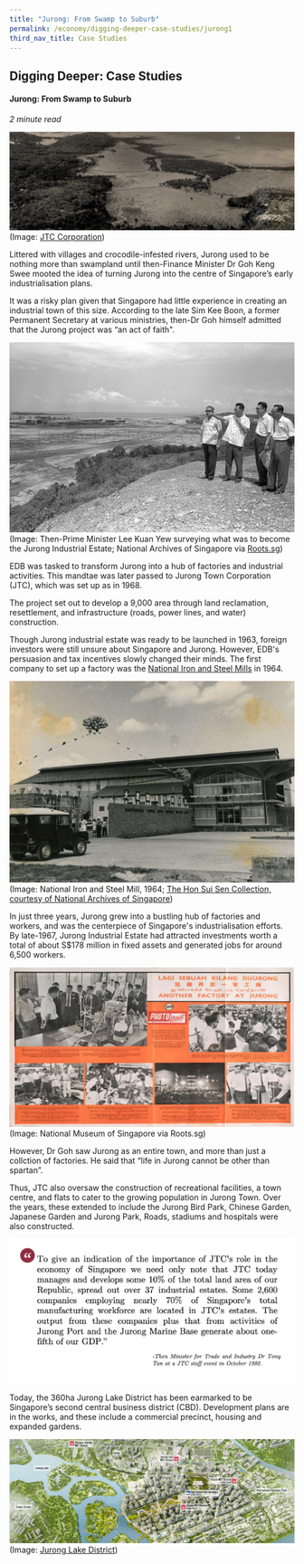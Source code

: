 ```yaml
---
title: "Jurong: From Swamp to Suburb"
permalink: /economy/digging-deeper-case-studies/jurong1
third_nav_title: Case Studies
---
```


## Digging Deeper: Case Studies
#### Jurong: From Swamp to Suburb
<i>2 minute read</i>

![Alt text for image on Isomer site](/images/economy/case-studies/banner.jpg)
(Image: [JTC Corporation](https://www.jtc.gov.sg/about-us/our-journey/Pages/default.aspx))

Littered with villages and crocodile-infested rivers, Jurong used to be nothing more than swampland until then-Finance Minister Dr Goh Keng Swee mooted the idea of turning Jurong into the centre of Singapore’s early industrialisation plans.

It was a risky plan given that Singapore had little experience in creating an industrial town of this size. According to the late Sim Kee Boon, a former Permanent Secretary at various ministries, then-Dr Goh himself admitted that the Jurong project was “an act of faith".

![Alt text for image on Isomer site](/images/economy/case-studies/pm-lky-with-edb-chairman-surveying-what-was-to-become-the-jurong-industrial-estate_a.jpg)
(Image: Then-Prime Minister Lee Kuan Yew surveying what was to become the Jurong Industrial Estate; National Archives of Singapore via [Roots.sg](https://www.roots.gov.sg/stories-landing/stories/jurong-industrial-estate/story))

EDB was tasked to transform Jurong into a hub of factories and industrial activities. This mandtae was later passed to Jurong Town Corporation (JTC), which was set up as in 1968.

The project set out to develop a 9,000 area through land reclamation, resettlement, and infrastructure (roads, power lines, and water) construction. 

Though Jurong industrial estate was ready to be launched in 1963, foreign investors were still unsure about Singapore and Jurong. However, EDB's persuasion and tax incentives slowly changed their minds. The first company to set up a factory was the [National Iron and Steel Mills](https://eresources.nlb.gov.sg/infopedia/articles/SIP_2018-11-20_105235.html) in 1964.

![Alt text for image on Isomer site](/images/economy/case-studies/img0077.jpg)
(Image: National Iron and Steel Mill, 1964; [The Hon Sui Sen Collection, courtesy of National Archives of Singapore](https://www.nas.gov.sg/archivesonline/photographs/record-details/22c80f3b-6036-11e5-ac2a-0050568939ad))

In just three years, Jurong grew into a bustling hub of factories and workers, and was the centerpiece of Singapore's industrialisation efforts. By late-1967, Jurong Industrial Estate had attracted investments worth a total of about S$178 million in fixed assets and generated jobs for around 6,500 workers.

![Alt text for image on Isomer site](/images/economy/case-studies/Screenshot%202020-10-19%20at%201.png)
(Image: National Museum of Singapore via Roots.sg)

However, Dr Goh saw Jurong as an entire town, and more than just a collction of factories. He said that “life in Jurong cannot be other than spartan”.

Thus, JTC also oversaw the construction of recreational facilities, a town centre, and flats to cater to the growing population in Jurong Town. Over the years, these extended to include the Jurong Bird Park, Chinese Garden, Japanese Garden and Jurong Park, Roads, stadiums and hospitals were also constructed.

![Alt text for image on Isomer site](/images/economy/case-studies/5435353.jpg)

Today, the 360ha Jurong Lake District has been earmarked to be Singapore’s second central business district (CBD). Development plans are in the works, and these include a commercial precinct, housing and expanded gardens.

![Alt text for image on Isomer site](/images/economy/case-studies/slider_labelbkgnd.jpg)
(Image: [Jurong Lake District](https://www.jld.gov.sg/))